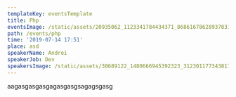 ```yaml
---
templateKey: eventsTemplate
title: Php
eventsImage: /static/assets/20935062_1123341784434371_8686167862893783118_o.jpg
path: /events/php
time: '2019-07-14 17:51'
place: asd
speakerName: Andrei
speakerJob: Dev
speakersImage: /static/assets/30689122_1480666945392323_3123011773438174874_n.jpg
---
```

aagasgasgasgagasgasgsagagsgasg
